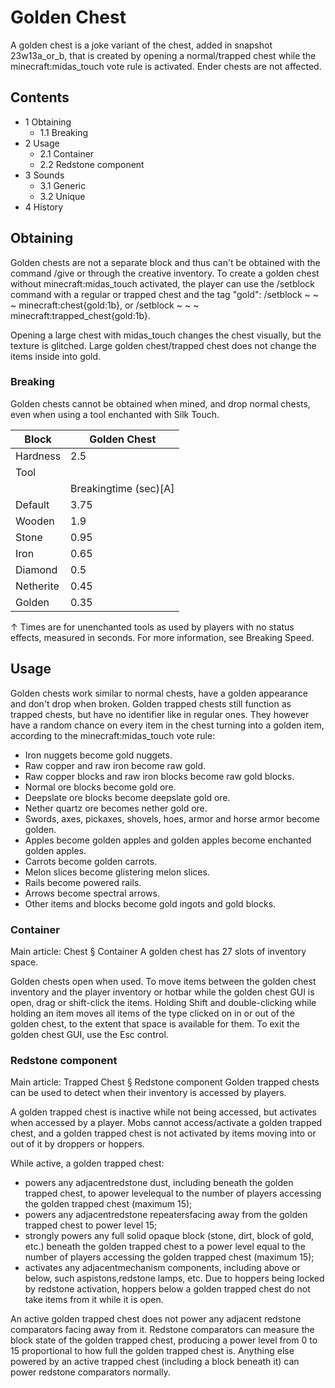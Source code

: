 # Golden Chest
A golden chest is a joke variant of the chest, added in snapshot 23w13a_or_b, that is created by opening a normal/trapped chest while the minecraft:midas_touch vote rule is activated. Ender chests are not affected.

## Contents
- 1 Obtaining
	- 1.1 Breaking
- 2 Usage
	- 2.1 Container
	- 2.2 Redstone component
- 3 Sounds
	- 3.1 Generic
	- 3.2 Unique
- 4 History

## Obtaining
Golden chests are not a separate block and thus can't be obtained with the command /give or through the creative inventory. To create a golden chest without minecraft:midas_touch activated, the player can use the /setblock command with a regular or trapped chest and the tag "gold": /setblock ~ ~ ~ minecraft:chest{gold:1b}, or /setblock ~ ~ ~ minecraft:trapped_chest{gold:1b}.

Opening a large chest with midas_touch changes the chest visually, but the texture is glitched. Large golden chest/trapped chest does not change the items inside into gold.

### Breaking
Golden chests cannot be obtained when mined, and drop normal chests, even when using a tool enchanted with Silk Touch.

| Block     | Golden Chest          |
|-----------|-----------------------|
| Hardness  | 2.5                   |
| Tool      |                       |
|           | Breakingtime (sec)[A] |
| Default   | 3.75                  |
| Wooden    | 1.9                   |
| Stone     | 0.95                  |
| Iron      | 0.65                  |
| Diamond   | 0.5                   |
| Netherite | 0.45                  |
| Golden    | 0.35                  |


↑ Times are for unenchanted tools as used by players with no status effects, measured in seconds. For more information, see Breaking Speed.


## Usage
Golden chests work similar to normal chests, have a golden appearance and don't drop when broken. Golden trapped chests still function as trapped chests, but have no identifier like in regular ones. They however have a random chance on every item in the chest turning into a golden item, according to the minecraft:midas_touch vote rule:

- Iron nuggets become gold nuggets.
- Raw copper and raw iron become raw gold.
- Raw copper blocks and raw iron blocks become raw gold blocks.
- Normal ore blocks become gold ore.
- Deepslate ore blocks become deepslate gold ore.
- Nether quartz ore becomes nether gold ore.
- Swords, axes, pickaxes, shovels, hoes, armor and horse armor become golden.
- Apples become golden apples and golden apples become enchanted golden apples.
- Carrots become golden carrots.
- Melon slices become glistering melon slices.
- Rails become powered rails.
- Arrows become spectral arrows.
- Other items and blocks become gold ingots and gold blocks.

### Container
Main article: Chest § Container
A golden chest has 27 slots of inventory space.

Golden chests open when used. To move items between the golden chest inventory and the player inventory or hotbar while the golden chest GUI is open, drag or shift-click the items. Holding Shift and double-clicking while holding an item moves all items of the type clicked on in or out of the golden chest, to the extent that space is available for them. To exit the golden chest GUI, use the Esc control.

### Redstone component
Main article: Trapped Chest § Redstone component
Golden trapped chests can be used to detect when their inventory is accessed by players.

A golden trapped chest is inactive while not being accessed, but activates when accessed by a player. Mobs cannot access/activate a golden trapped chest, and a golden trapped chest is not activated by items moving into or out of it by droppers or hoppers.

While active, a golden trapped chest:

- powers any adjacentredstone dust, including beneath the golden trapped chest, to apower levelequal to the number of players accessing the golden trapped chest (maximum 15);
- powers any adjacentredstone repeatersfacing away from the golden trapped chest to power level 15;
- strongly powers any full solid opaque block (stone, dirt, block of gold, etc.) beneath the golden trapped chest to a power level equal to the number of players accessing the golden trapped chest (maximum 15);
- activates any adjacentmechanism components, including above or below, such aspistons,redstone lamps, etc. Due to hoppers being locked by redstone activation, hoppers below a golden trapped chest do not take items from it while it is open.

An active golden trapped chest does not power any adjacent redstone comparators facing away from it. Redstone comparators can measure the block state of the golden trapped chest, producing a power level from 0 to 15 proportional to how full the golden trapped chest is. Anything else powered by an active trapped chest (including a block beneath it) can power redstone comparators normally.

